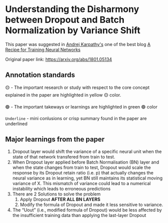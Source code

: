 # Understanding the Disharmony between Dropout and Batch Normalization by Variance Shift

This paper was suggested in [Andrej Karpathy's](https://karpathy.ai/) one of the best blog [A Recipe for Training Neural Networks](https://karpathy.github.io/2019/04/25/recipe/)

Original paper link: https://arxiv.org/abs/1801.05134

## Annotation standards


🟡 - The important research or study with respect to the core concept explained in the paper are highlighted in yellow 🟡 color.

🟢 - The important takeways or learnings are highlighted in green 🟢 color

`Underline` - mini conlusions or crisp summary found in the paper are underlined

## Major learnings from the paper
1. Dropout layer would shift the variance of a specific neural unit when the state of that network transfered from train to test.
2. When Dropout layer applied before Batch Normalisation (BN) layer and when the state changes from train to test, Dropout would scale the response by its Dropout retain ratio (i.e. p) that actually changes the neural variance as in learning, yet BN still maintains its statistical moving variance of X. This mismatch of variance could lead to a numerical instability which leads to erroneous predictions
3. There are 2 Solutions to solve the problem
   1. Apply Dropout **AFTER ALL BN LAYERS**
   2. Modify the formula of Dropout and made it less sensitive to variance.
4. The “Uout” (i.e., modified formula of Dropout) would be less affected by the insufficient training data than applying the last-layer Dropout
